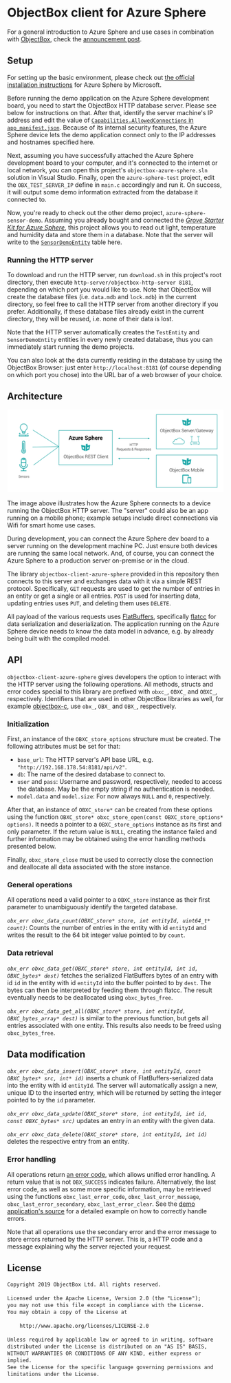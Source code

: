 # ObjectBox client for Azure Sphere

For a general introduction to Azure Sphere and use cases in combination with [ObjectBox](https://objectbox.io/), check the [announcement post](https://objectbox.io/objectbox-on-azure-sphere-efficient-handling-of-persistent-iot-data-on-tiny-devices/). 

## Setup

For setting up the basic environment, please check out [the official installation instructions](https://docs.microsoft.com/en-us/azure-sphere/install/overview) for Azure Sphere by Microsoft.

Before running the demo application on the Azure Sphere development board, you need to start the ObjectBox HTTP database server. Please see below for instructions on that.
After that, identify the server machine's IP address and edit the value of [`Capabilities.AllowedConnections` in `app_manifest.json`](azure-sphere-test/app_manifest.json#L8).
Because of its internal security features, the Azure Sphere device lets the demo application connect only to the IP addresses and hostnames specified here.

Next, assuming you have successfully attached the Azure Sphere development board to your computer, and it's connected to the internet or local network, you can open this project's `objectbox-azure-sphere.sln` solution in Visual Studio.
Finally, open the `azure-sphere-test` project, edit the `OBX_TEST_SERVER_IP` define in `main.c` accordingly and run it.
On success, it will output some demo information extracted from the database it connected to.

Now, you're ready to check out the other demo project, `azure-sphere-sensor-demo`. Assuming you already bought and connected the [_Grove Starter Kit for Azure Sphere_](https://www.seeedstudio.com/Grove-Starter-Kit-for-Azure-Sphere-MT3620-Development-Kit-p-3150.html), this project allows you to read out light, temperature and humidity data and store them in a database. Note that the server will write to the [`SensorDemoEntity`](misc/SensorDemoEntity.fbs) table here.

### Running the HTTP server

To download and run the HTTP server, run `download.sh` in this project's root directory, then execute `http-server/objectbox-http-server 8181`, depending on which port you would like to use. Note that ObjectBox will create the database files (i.e. `data.mdb` and `lock.mdb`) in the current directory, so feel free to call the HTTP server from another directory if you prefer. Additionally, if these database files already exist in the current directory, they will be reused, i.e. none of their data is lost.

Note that the HTTP server automatically creates the `TestEntity` and `SensorDemoEntity` entities in every newly created database, thus you can immediately start running the demo projects.

You can also look at the data currently residing in the database by using the ObjectBox Browser: just enter `http://localhost:8181` (of course depending on which port you chose) into the URL bar of a web browser of your choice.

## Architecture

![REST connection illustration](misc/azure-sphere-objectbox.png)

The image above illustrates how the Azure Sphere connects to a device running the ObjectBox HTTP server.
The "server" could also be an app running on a mobile phone;
example setups include direct connections via Wifi for smart home use cases.

During development, you can connect the Azure Sphere dev board to a server running on the development machine PC.
Just ensure both devices are running the same local network.
And, of course, you can connect the Azure Sphere to a production server on-premise or in the cloud.

The library `objectbox-client-azure-sphere` provided in this repository then connects to this server and exchanges data with it via a simple REST protocol.
Specifically, `GET` requests are used to get the number of entries in an entity or get a single or all entries.
`POST` is used for inserting data, updating entries uses `PUT`, and deleting them uses `DELETE`.

All payload of the various requests uses [FlatBuffers](https://google.github.io/flatbuffers/),
specifically [flatcc](https://github.com/dvidelabs/flatcc) for data serialization and deserialization.
The application running on the Azure Sphere device needs to know the data model in advance, e.g. by already being built with the compiled model.


## API

`objectbox-client-azure-sphere` gives developers the option to interact with the HTTP server using the following operations.
All methods, structs and error codes special to this library are prefixed with `obxc_`, `OBXC_` and `OBXC_`, respectively.
Identifiers that are used in other ObjectBox libraries as well, for example [objectbox-c](https://github.com/objectbox/objectbox-c),
use `obx_`, `OBX_` and `OBX_`, respectively.

### Initialization

First, an instance of the `OBXC_store_options` structure must be created. The following attributes must be set for that:

- `base_url`: The HTTP server's API base URL, e.g. `"http://192.168.178.54:8181/api/v2"`.
- `db`: The name of the desired database to connect to.
- `user` and `pass`: Username and password, respectively, needed to access the database.
  May be the empty string if no authentication is needed.
- `model.data` and `model.size`: For now always `NULL` and `0`, respectively.

After that, an instance of `OBXC_store*` can be created from these options using the function `OBXC_store* obxc_store_open(const OBXC_store_options* options)`.
It needs a pointer to a `OBXC_store_options` instance as its first and only parameter.
If the return value is `NULL`, creating the instance failed and further information may be obtained using the error handling methods presented below.

Finally, `obxc_store_close` must be used to correctly close the connection and deallocate all data associated with the store instance.


### General operations

All operations need a valid pointer to a `OBXC_store` instance as their first parameter to unambiguously identify the targeted database.

*`obx_err obxc_data_count(OBXC_store* store, int entityId, uint64_t* count)`*:
Counts the number of entries in the entity with id `entityId` and writes the result to the 64 bit integer value pointed to by `count`.


### Data retrieval

*`obx_err obxc_data_get(OBXC_store* store, int entityId, int id, OBXC_bytes* dest)`*
fetches the serialized FlatBuffers bytes of an entry with id `id` in the entity with id `entityId` into the buffer pointed to by `dest`.
The bytes can then be interpreted by feeding them through flatcc.
The result eventually needs to be deallocated using `obxc_bytes_free`.

*`obx_err obxc_data_get_all(OBXC_store* store, int entityId, OBXC_bytes_array* dest)`*
is similar to the previous function, but gets all entries associated with one entity.
This results also needs to be freed using `obxc_bytes_free`.


## Data modification

*`obx_err obxc_data_insert(OBXC_store* store, int entityId, const OBXC_bytes* src, int* id)`*
inserts a chunk of FlatBuffers-serialized data into the entity with id `entityId`.
The server will automatically assign a new, unique ID to the inserted entry, which will be returned by setting the integer pointed to by the `id` parameter.

*`obx_err obxc_data_update(OBXC_store* store, int entityId, int id, const OBXC_bytes* src)`* updates an entry in an entity with the given data.

*`obx_err obxc_data_delete(OBXC_store* store, int entityId, int id)`* deletes the respective entry from an entity.


### Error handling

All operations return [an error code](objectbox-client-azure-sphere/Inc/Public/objectbox.h#L42), which allows unified error handling.
A return value that is not `OBX_SUCCESS` indicates failure.
Alternatively, the last error code, as well as some more specific information, may be retrieved using the functions `obxc_last_error_code`, `obxc_last_error_message`, `obxc_last_error_secondary`, `obxc_last_error_clear`.
See the [demo application's source](azure-sphere-test/main.c) for a detailed example on how to correctly handle errors.

Note that all operations use the secondary error and the error message to store errors returned by the HTTP server.
This is, a HTTP code and a message explaining why the server rejected your request.

License
-------

    Copyright 2019 ObjectBox Ltd. All rights reserved.
    
    Licensed under the Apache License, Version 2.0 (the "License");
    you may not use this file except in compliance with the License.
    You may obtain a copy of the License at
    
        http://www.apache.org/licenses/LICENSE-2.0
    
    Unless required by applicable law or agreed to in writing, software
    distributed under the License is distributed on an "AS IS" BASIS,
    WITHOUT WARRANTIES OR CONDITIONS OF ANY KIND, either express or implied.
    See the License for the specific language governing permissions and
    limitations under the License.


